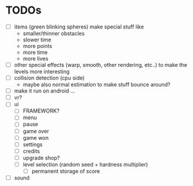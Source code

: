 # TODOs

- [ ] items (green blinking spheres) make special stuff like
  - smaller/thinner obstacles
  - slower time
  - more points
  - more time
  - more lives
- [ ] other special effects (warp, smooth, other rendering, etc..) to make the levels more interesting
- [ ] collision detection (cpu side)
  - maybe also normal estimation to make stuff bounce around?
- [ ] make it run on android ...
- [ ] vr?
- [ ] ui
  - [ ] FRAMEWORK?
  - [ ] menu
  - [ ] pause
  - [ ] game over
  - [ ] game won
  - [ ] settings
  - [ ] credits
  - [ ] upgrade shop?
  - [ ] level selection (random seed + hardness multiplier)
    - [ ] permanent storage of score
- [ ] sound
